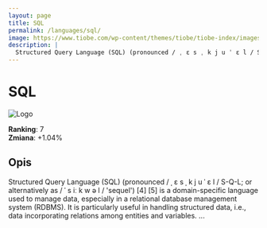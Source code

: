 ```yaml
---
layout: page
title: SQL
permalink: /languages/sql/
image: https://www.tiobe.com/wp-content/themes/tiobe/tiobe-index/images/SQL.png
description: |
  Structured Query Language (SQL) (pronounced / ˌ ɛ s ˌ k j u ˈ ɛ l / S-Q-L; or alternatively as / ˈ s iː k w ə l / 'sequel') [4] [5] is a domain-specific language used to manage data, especially in a relational database management system (RDBMS). It is particularly useful in handling structured data, i.e., data incorporating relations among entities and variables. ...
---
```


# SQL

![Logo](https://www.tiobe.com/wp-content/themes/tiobe/tiobe-index/images/SQL.png)

**Ranking**: 7  
**Zmiana**: +1.04%    

## Opis

Structured Query Language (SQL) (pronounced / ˌ ɛ s ˌ k j u ˈ ɛ l / S-Q-L; or alternatively as / ˈ s iː k w ə l / 'sequel') [4] [5] is a domain-specific language used to manage data, especially in a relational database management system (RDBMS). It is particularly useful in handling structured data, i.e., data incorporating relations among entities and variables. ...
